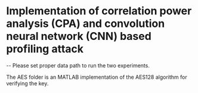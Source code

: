 # Implementation of correlation power analysis (CPA) and convolution neural network (CNN) based profiling attack
--
Please set proper data path to run the two experiments.

The AES folder is an MATLAB implementation of the AES128 algorithm for verifying the key.
